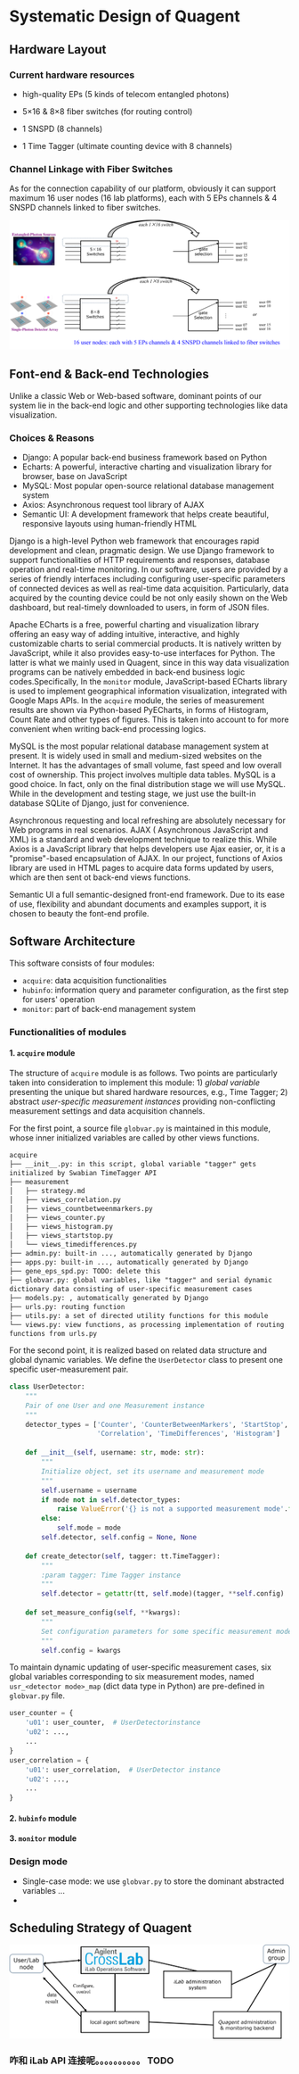 # Systematic Design of Quagent

## Hardware Layout

### Current hardware resources

- high-quality EPs (5 kinds of telecom entangled photons)

- 5×16 & 8×8 fiber switches (for routing control)

- 1 SNSPD (8 channels)

- 1 Time Tagger (ultimate counting device with 8 channels)

### Channel Linkage with Fiber Switches

As for the connection capability of our platform, obviously it can support maximum 16 user nodes (16 lab platforms),
each with 5 EPs channels & 4 SNSPD channels linked to fiber switches.

![switch-linkage](../static/images/switch-linkage.png)

## Font-end & Back-end Technologies

Unlike a classic Web or Web-based software, dominant points of our system lie in the back-end logic and other supporting
technologies like data visualization.

### Choices & Reasons

- Django: A popular back-end business framework based on Python
- Echarts: A powerful, interactive charting and visualization library for browser, base on JavaScript
- MySQL: Most popular open-source relational database management system
- Axios: Asynchronous request tool library of AJAX
- Semantic UI: A development framework that helps create beautiful, responsive layouts using human-friendly HTML

Django is a high-level Python web framework that encourages rapid development and clean, pragmatic design. We use Django
framework to support functionalities of HTTP requirements and responses, database operation and real-time monitoring. In
our software, users are provided by a series of friendly interfaces including configuring user-specific parameters of
connected devices as well as real-time data acquisition. Particularly, data acquired by the counting device could be not
only easily shown on the Web dashboard, but real-timely downloaded to users, in form of JSON files.

Apache ECharts is a free, powerful charting and visualization library offering an easy way of adding intuitive,
interactive, and highly customizable charts to serial commercial products. It is natively written by JavaScript, while
it also provides easy-to-use interfaces for Python. The latter is what we mainly used in Quagent, since in this way data
visualization programs can be natively embedded in back-end business logic codes.Specifically, In the `monitor` module,
JavaScript-based ECharts library is used to implement geographical information visualization, integrated with Google
Maps APIs. In the `acquire` module, the series of measurement results are shown via Python-based PyECharts, in forms of
Histogram, Count Rate and other types of figures. This is taken into account to for more convenient when writing
back-end processing logics.

MySQL is the most popular relational database management system at present. It is widely used in small and medium-sized
websites on the Internet. It has the advantages of small volume, fast speed and low overall cost of ownership. This
project involves multiple data tables. MySQL is a good choice. In fact, only on the final distribution stage we will use
MySQL. While in the development and testing stage, we just use the built-in database SQLite of Django, just for
convenience.

Asynchronous requesting and local refreshing are absolutely necessary for Web programs in real scenarios. AJAX (
Asynchronous JavaScript and XML) is a standard and web development technique to realize this. While Axios is a
JavaScript library that helps developers use Ajax easier, or, it is a "promise"-based encapsulation of AJAX. In our
project, functions of Axios library are used in HTML pages to acquire data forms updated by users, which are then sent
ot back-end views functions.

Semantic UI a full semantic-designed front-end framework. Due to its ease of use, flexibility and abundant documents and
examples support, it is chosen to beauty the font-end profile.

## Software Architecture

This software consists of four modules:

- `acquire`: data acquisition functionalities
- `hubinfo`: information query and parameter configuration, as the first step for users' operation
- `monitor`: part of back-end management system

### Functionalities of modules

#### 1. `acquire` module

The structure of `acquire` module is as follows. Two points are particularly taken into consideration to implement this
module: 1) *global variable* presenting the unique but shared hardware resources, e.g., Time Tagger; 2) abstract
*user-specific measurement instances* providing non-conflicting measurement settings and data acquisition channels.

For the first point, a source file `globvar.py` is maintained in this module, whose inner initialized variables are
called by other views functions.

```text
acquire
├── __init__.py: in this script, global variable "tagger" gets initialized by Swabian TimeTagger API
├── measurement
│   ├── strategy.md
│   ├── views_correlation.py
│   ├── views_countbetweenmarkers.py
│   ├── views_counter.py
│   ├── views_histogram.py
│   ├── views_startstop.py
│   └── views_timedifferences.py
├── admin.py: built-in ..., automatically generated by Django
├── apps.py: built-in ..., automatically generated by Django
├── gene_eps_spd.py: TODO: delete this
├── globvar.py: global variables, like "tagger" and serial dynamic dictionary data consisting of user-specific measurement cases 
├── models.py: , automatically generated by Django
├── urls.py: routing function
├── utils.py: a set of directed utility functions for this module
└── views.py: view functions, as processing implementation of routing functions from urls.py
```

For the second point, it is realized based on related data structure and global dynamic variables. We define
the `UserDetector` class to present one specific user-measurement pair.

```python
class UserDetector:
    """
    Pair of one User and one Measurement instance
    """
    detector_types = ['Counter', 'CounterBetweenMarkers', 'StartStop',
                      'Correlation', 'TimeDifferences', 'Histogram']

    def __init__(self, username: str, mode: str):
        """
        Initialize object, set its username and measurement mode
        """
        self.username = username
        if mode not in self.detector_types:
            raise ValueError('{} is not a supported measurement mode'.format(mode))
        else:
            self.mode = mode
        self.detector, self.config = None, None

    def create_detector(self, tagger: tt.TimeTagger):
        """
        :param tagger: Time Tagger instance
        """
        self.detector = getattr(tt, self.mode)(tagger, **self.config)

    def set_measure_config(self, **kwargs):
        """
        Set configuration parameters for some specific measurement mode
        """
        self.config = kwargs
```

To maintain dynamic updating of user-specific measurement cases, six global variables corresponding to six measurement
modes, named `usr_<detector mode>_map` (dict data type in Python) are pre-defined in `globvar.py` file.

```python
user_counter = {
    'u01': user_counter,  # UserDetectorinstance
    'u02': ...,
    ...
}
user_correlation = {
    'u01': user_correlation,  # UserDetector instance
    'u02': ...,
    ...
}
```

#### 2. `hubinfo` module

#### 3. `monitor` module

### Design mode

- Single-case mode: we use `globvar.py` to store the dominant abstracted variables ...
-

## Scheduling Strategy of Quagent

![quagent-shceduling](../static/images/strategy-with-ilab.png)







### 咋和 iLab API 连接呢。。。。。。。。。。 TODO
